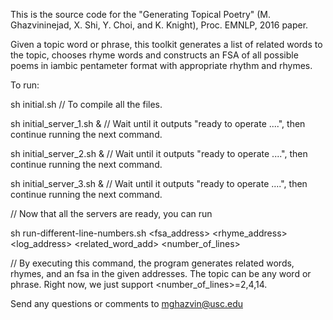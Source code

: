 This is the source code for the "Generating Topical Poetry" (M. Ghazvininejad, X. Shi, Y. Choi, and K. Knight), Proc. EMNLP, 2016 paper.

Given a topic word or phrase, this toolkit generates a list of related words to the topic, chooses rhyme words and constructs an FSA of all possible poems in iambic pentameter format with appropriate rhythm and rhymes. 


To run:

sh initial.sh
// To compile all the files.

sh initial_server_1.sh &
// Wait until it outputs "ready to operate ....", then continue running the next command.

sh initial_server_2.sh &
// Wait until it outputs "ready to operate ....", then continue running the next command.

sh initial_server_3.sh &
// Wait until it outputs "ready to operate ....", then continue running the next command.

// Now that all the servers are ready, you can run

sh run-different-line-numbers.sh  <topic> <fsa_address> <rhyme_address> <log_address> <related_word_add> <number_of_lines>

// By executing this command, the program generates related words, rhymes, and an fsa in the given addresses. The topic can be any word or phrase. Right now, we just support <number_of_lines>=2,4,14.



Send any questions or comments to mghazvin@usc.edu